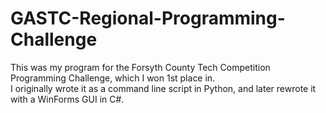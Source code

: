 # GASTC-Regional-Programming-Challenge
This was my program for the Forsyth County Tech Competition Programming Challenge, which I won 1st place in.
<br>
I originally wrote it as a command line script in Python, and later rewrote it with a WinForms GUI in C#.
